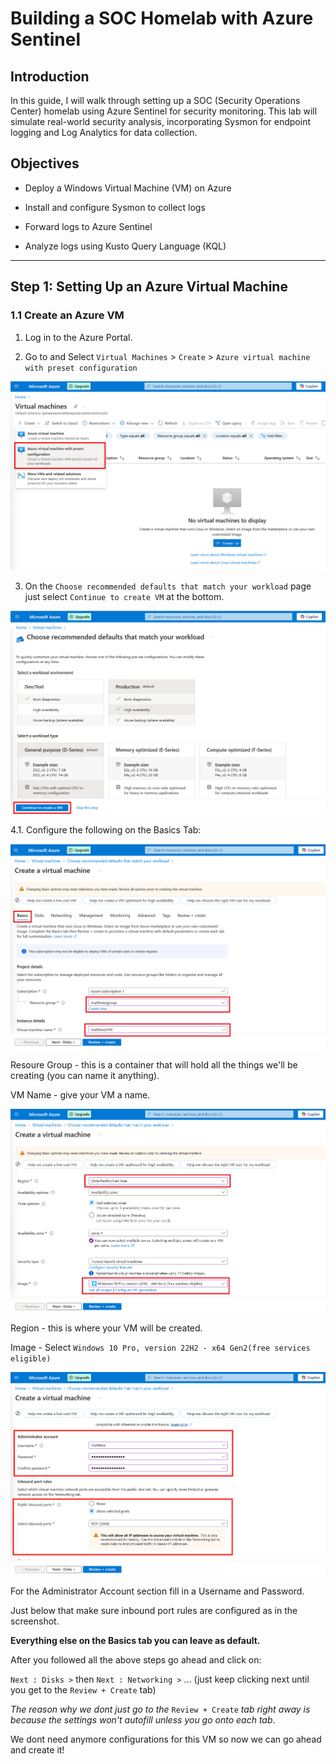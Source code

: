 # Building a SOC Homelab with Azure Sentinel

## Introduction

In this guide, I will walk through setting up a SOC (Security Operations Center) homelab using Azure Sentinel for security monitoring. This lab will simulate real-world security analysis, incorporating Sysmon for endpoint logging and Log Analytics for data collection.

## Objectives

*  Deploy a Windows Virtual Machine (VM) on Azure

*  Install and configure Sysmon to collect logs

*  Forward logs to Azure Sentinel

*  Analyze logs using Kusto Query Language (KQL)

---------------------------------------------------------------------

## Step 1: Setting Up an Azure Virtual Machine

### 1.1 Create an Azure VM

1. Log in to the Azure Portal.

2. Go to and Select `Virtual Machines` > `Create` > `Azure virtual machine with preset configuration`

![AzureVM_preset_config](screenshots/AzureVM_preset_config.jpg)

3. On the `Choose recommended defaults that match your workload` page just select `Continue to create VM` at the bottom.

![AzureVM_contunue_to_create_VM](screenshots/AzureVM_contunue_to_create_VM.jpg)

4.1. Configure the following on the Basics Tab:

![AzureVM_basictab1](screenshots/AzureVM_basictab1.png)

Resoure Group - this is a container that will hold all the things we'll be creating (you can name it anything).

VM Name - give your VM a name.

![AzureVM_basictab1_5](screenshots/AzureVM_basictab1_5.png)

Region - this is where your VM will be created.

Image - Select `Windows 10 Pro, version 22H2 - x64 Gen2(free services eligible)`

![AzureVM_basictab2](screenshots/AzureVM_basictab2.jpg)

For the Administrator Account section fill in a Username and Password.

Just below that make sure inbound port rules are configured as in the screenshot.

**Everything else on the Basics tab you can leave as default.**

After you followed all the above steps go ahead and click on:

`Next : Disks >` then `Next : Networking >` ... (just keep clicking next until you get to the `Review + Create` tab)

_The reason why we dont just go to the_ `Review + Create` _tab right away is because the settings won't autofill unless you go onto each tab_.

We dont need anymore configurations for this VM so now we can go ahead and create it!


